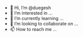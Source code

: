 - 👋 Hi, I’m @duegesh
- 👀 I’m interested in ...
- 🌱 I’m currently learning ...
- 💞️ I’m looking to collaborate on ...
- 📫 How to reach me ...

<!---
duegesh/duegesh is a ✨ special ✨ repository because its `README.md` (this file) appears on your GitHub profile.
You can click the Preview link to take a look at your changes.
--->
